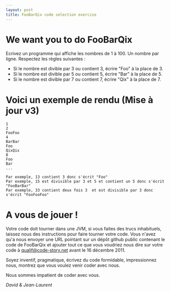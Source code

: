 ```yaml
---
layout: post
title: FooBarQix code selection exercise
---
```


We want you to do FooBarQix
===========================

Ecrivez un programme qui affiche les nombres de 1 à 100. Un nombre par ligne. Respectez les règles suivantes :

 * Si le nombre est divible par 3 ou contient 3, écrire "Foo" à la place de 3.
 * Si le nombre est divible par 5 ou contient 5, écrire "Bar" à la place de 5.
 * Si le nombre est divible par 7 ou contient 7, écrire "Qix" à la place de 7.


Voici un exemple de rendu (Mise à jour v3)
==========================================

	1
	2
	FooFoo
	4
	BarBar
	Foo
	QixQix
	8
	Foo
	Bar
	...
	
	Par exemple, 13 contient 3 donc s'écrit "Foo"
	Par exemple, 15 est divisible par 3 et 5 et contient un 5 donc s'écrit "FooBarBar"
	Par exemple, 33 contient deux fois 3  et est divisible par 3 donc s'écrit "FooFooFoo"

A vous de jouer !
=================

Votre code doit tourner dans une JVM, si vous faites des trucs inhabituels, laissez nous des instructions pour faire tourner votre code. 
Vous n'avez qu'a nous envoyer une URL pointant sur un dépôt github public contenant le code de FooBarQix et ajouter tout ce que vous voudriez nous dire sur votre code à [qualif@code-story.net](mailto:qualif@code-story.net) avant le 16 décembre 2011.

Soyez inventif, pragmatique, écrivez du code formidable, impressionnez nous, montrez que vous voulez venir coder avec nous.

Nous sommes impatient de coder avec vous.

*David & Jean-Laurent*
